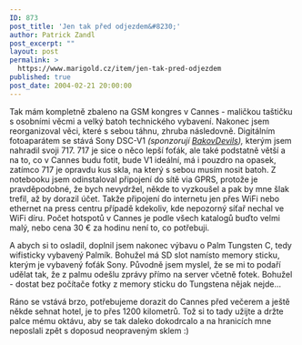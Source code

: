 ```yaml
---
ID: 873
post_title: 'Jen tak před odjezdem&#8230;'
author: Patrick Zandl
post_excerpt: ""
layout: post
permalink: >
  https://www.marigold.cz/item/jen-tak-pred-odjezdem
published: true
post_date: 2004-02-21 20:00:00
---
```

<P>Tak mám kompletně zbaleno na GSM kongres v Cannes&#160;- maličkou taštičku s osobními věcmi a velký batoh technického vybavení. Nakonec jsem reorganizoval věci, které s sebou táhnu, zhruba následovně. Digitálním fotoaparátem se stává Sony DSC-V1 <EM>(sponzorují <A href="http://www.bakovdevils.cz/" target=_blank>BakovDevils</A>),</EM> kterým jsem nahradil svoji 717.&#160;717 je sice&#160;o něco lepší foťák, ale také podstatně větší a na to, co v Cannes budu fotit, bude V1 ideální, má i pouzdro na opasek, zatímco 717 je opravdu kus skla, na který s sebou musím nosit batoh. Z notebooku jsem odinstaloval připojení do sítě via GPRS, protože je pravděpodobné, že bych nevydržel, někde to vyzkoušel a pak by mne šlak trefil, až by dorazil účet. Takže připojení do internetu jen přes WiFi nebo ethernet na press centru případě kdekoliv, kde nepozorný síťař nechal ve WiFi díru. Počet hotspotů v Cannes je podle všech katalogů buďto velmi malý, nebo cena 30 &#8364; za hodinu není to, co potřebuji. </P>
<P>A abych si to osladil, doplnil jsem nakonec výbavu o Palm Tungsten C, tedy wifisticky vybavený Palmík. Bohužel má SD slot namísto memory sticku, kterým je vybavený foťák Sony. Původně jsem myslel, že se mi to podaří udělat tak, že z palmu odešlu zprávy přímo na server včetně fotek. Bohužel - dostat bez počítače fotky z memory sticku do Tungstena nějak nejde... </P>
<P>Ráno se vstává brzo, potřebujeme dorazit do Cannes před večerem a ještě někde sehnat hotel, je to přes 1200 kilometrů. Tož si to tady užijte a držte palce mému oktávu, aby se tak daleko dokodrcalo a na hranicích mne neposlali zpět s doposud neopraveným sklem :)</P>